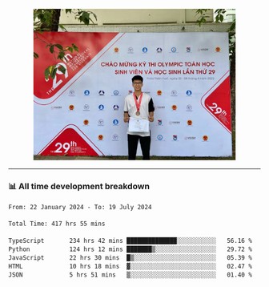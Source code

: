 <p align="center"><img src="asset/header.jpg" width="80%"/></p>

---
<!-- 
<details>
  <summary>📃 My Resume</summary>

### Education

- 📖 **Information Technology**\
📆 10/2021 - present\
📍 **Thang Long University** - Hoang Mai, Hanoi, Vietnam -->

<!-- ### Experience
- 👨‍💻 **Full Stack Web Intern**\
📆 09/2022 - 12/2023\
📍 **TECH 5S** -  Luu Huu Phuong, Phuong My Dinh I, Nam Tu Liem, Hanoi.


- 👨‍💻 **Full Stack Web Fresher**\
📆 1/2022 - 05/2023\
📍 **TECH 5S** -  Luu Huu Phuong, Phuong My Dinh I, Nam Tu Liem, Hanoi.

- 👨‍💻 **Frontend Web Fresher**\
📆 11/2023 - present\
📍 **White Neuron** -  Mau Luong, Ha Dong, Hanoi, Vietnam
</details> -->

### 📊 All time development breakdown

<!--START_SECTION:waka-->

```txt
From: 22 January 2024 - To: 19 July 2024

Total Time: 417 hrs 55 mins

TypeScript       234 hrs 42 mins ██████████████░░░░░░░░░░░   56.16 %
Python           124 hrs 12 mins ███████▒░░░░░░░░░░░░░░░░░   29.72 %
JavaScript       22 hrs 30 mins  █▒░░░░░░░░░░░░░░░░░░░░░░░   05.39 %
HTML             10 hrs 18 mins  ▓░░░░░░░░░░░░░░░░░░░░░░░░   02.47 %
JSON             5 hrs 51 mins   ▒░░░░░░░░░░░░░░░░░░░░░░░░   01.40 %
```

<!--END_SECTION:waka-->
